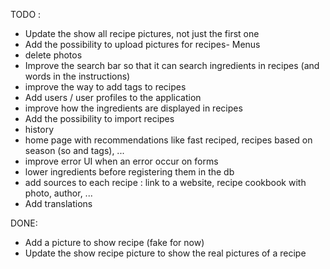 TODO : 
- Update the show all recipe pictures, not just the first one
- Add the possibility to upload pictures for recipes- Menus
- delete photos
- Improve the search bar so that it can search ingredients in recipes (and words in the instructions)
- improve the way to add tags to recipes
- Add users / user profiles to the application
- improve how the ingredients are displayed in recipes
- Add the possibility to import recipes
- history
- home page with recommendations like fast reciped, recipes based on season (so and tags), ...
- improve error UI when an error occur on forms
- lower ingredients before registering them in the db
- add sources to each recipe : link to a website, recipe cookbook with photo, author, ...
- Add translations

DONE: 
- Add a picture to show recipe (fake for now)
- Update the show recipe picture to show the real pictures of a recipe
